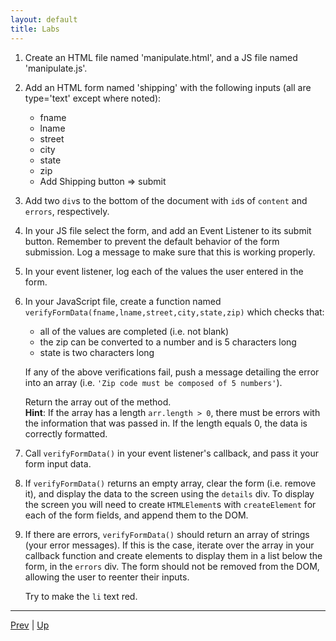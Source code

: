 ```yaml
---
layout: default
title: Labs
---
```


1. Create an HTML file named 'manipulate.html', and a JS file named 'manipulate.js'.

1. Add an HTML form named 'shipping' with the following inputs (all are type='text' except where noted):
    * fname
    * lname
    * street
    * city
    * state
    * zip
    * Add Shipping button => submit

1. Add two `div`s to the bottom of the document with `id`s of `content` and `errors`, respectively.

1. In your JS file select the form, and add an Event Listener to its submit button. Remember to prevent the default behavior of the form submission. Log a message to make sure that this is working properly.

1. In your event listener, log each of the values the user entered in the form.

1. In your JavaScript file, create a function named `verifyFormData(fname,lname,street,city,state,zip)` which checks that:
    * all of the values are completed (i.e. not blank)
    * the zip can be converted to a number and is 5 characters long
    * state is two characters long

    If any of the above verifications fail, push a message detailing the error into an array (i.e. `'Zip code must be composed of 5 numbers'`).

    Return the array out of the method.  
    **Hint**: If the array has a length `arr.length > 0`, there must be errors with the information that was passed in. If the length equals 0, the data is correctly formatted.

1. Call `verifyFormData()` in your event listener's callback, and pass it your form input data.

1. If `verifyFormData()` returns an empty array, clear the form (i.e. remove it), and display the data to the screen using the `details` div. To display the screen you will need to create `HTMLElement`s with `createElement` for each of the form fields, and append them to the DOM.

1. If there are errors, `verifyFormData()` should return an array of strings (your error messages). If this is the case, iterate over the array in your callback function and create elements to display them in a list below the form, in the `errors` div. The form should not be removed from the DOM, allowing the user to reenter their inputs.

    Try to make the `li` text red.

<hr>

[Prev](dynamicallyRemoveElements.md) | [Up](README.md)


